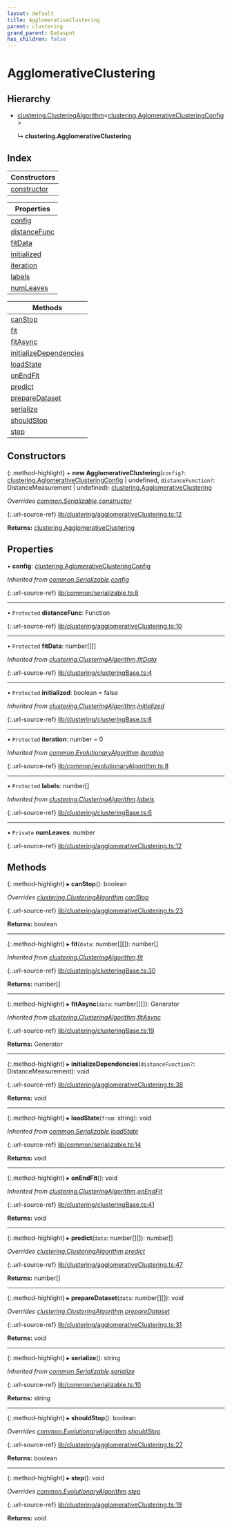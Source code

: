 ```yaml
---
layout: default
title: AgglomerativeClustering
parent: clustering
grand_parent: Dataspot
has_children: false
---
```


# AgglomerativeClustering

## Hierarchy

* [clustering.ClusteringAlgorithm](clustering_clusteringalgorithm)\<[clustering.AglomerativeClusteringConfig](clustering_aglomerativeclusteringconfig)>

  ↳ **clustering.AgglomerativeClustering**

## Index

| Constructors |
|-----------|
| [constructor](#constructor) |

| Properties |
|-----------|
| [config](#config) |
| [distanceFunc](#distancefunc) |
| [fitData](#fitdata) |
| [initialized](#initialized) |
| [iteration](#iteration) |
| [labels](#labels) |
| [numLeaves](#numleaves) |

| Methods |
|-----------|
| [canStop](#canstop) |
| [fit](#fit) |
| [fitAsync](#fitasync) |
| [initializeDependencies](#initializedependencies) |
| [loadState](#loadstate) |
| [onEndFit](#onendfit) |
| [predict](#predict) |
| [prepareDataset](#preparedataset) |
| [serialize](#serialize) |
| [shouldStop](#shouldstop) |
| [step](#step) |

## Constructors

{:.method-highlight}
\+ **new AgglomerativeClustering**(`config?`: [clustering.AglomerativeClusteringConfig](clustering_aglomerativeclusteringconfig) \| undefined, `distanceFunction?`: DistanceMeasurement \| undefined): [clustering.AgglomerativeClustering](clustering_agglomerativeclustering)

*Overrides [common.Serializable](common_serializable).[constructor](common_serializable#constructor)*

{:.url-source-ref}
[lib/clustering/agglomerativeClustering.ts:12](https://github.com/ascentcore/dataspot/blob/ab10b2a/lib/clustering/agglomerativeClustering.ts#L12)

**Returns:** [clustering.AgglomerativeClustering](clustering_agglomerativeclustering)

## Properties

•  **config**: [clustering.AglomerativeClusteringConfig](clustering_aglomerativeclusteringconfig)

*Inherited from [common.Serializable](common_serializable).[config](common_serializable#config)*

{:.url-source-ref}
[lib/common/serializable.ts:8](https://github.com/ascentcore/dataspot/blob/ab10b2a/lib/common/serializable.ts#L8)

___

• `Protected` **distanceFunc**: Function

{:.url-source-ref}
[lib/clustering/agglomerativeClustering.ts:10](https://github.com/ascentcore/dataspot/blob/ab10b2a/lib/clustering/agglomerativeClustering.ts#L10)

___

• `Protected` **fitData**: number[][]

*Inherited from [clustering.ClusteringAlgorithm](clustering_clusteringalgorithm).[fitData](clustering_clusteringalgorithm#fitdata)*

{:.url-source-ref}
[lib/clustering/clusteringBase.ts:4](https://github.com/ascentcore/dataspot/blob/ab10b2a/lib/clustering/clusteringBase.ts#L4)

___

• `Protected` **initialized**: boolean = false

*Inherited from [clustering.ClusteringAlgorithm](clustering_clusteringalgorithm).[initialized](clustering_clusteringalgorithm#initialized)*

{:.url-source-ref}
[lib/clustering/clusteringBase.ts:8](https://github.com/ascentcore/dataspot/blob/ab10b2a/lib/clustering/clusteringBase.ts#L8)

___

• `Protected` **iteration**: number = 0

*Inherited from [common.EvolutionaryAlgorithm](common_evolutionaryalgorithm).[iteration](common_evolutionaryalgorithm#iteration)*

{:.url-source-ref}
[lib/common/evolutionaryAlgorithm.ts:8](https://github.com/ascentcore/dataspot/blob/ab10b2a/lib/common/evolutionaryAlgorithm.ts#L8)

___

• `Protected` **labels**: number[]

*Inherited from [clustering.ClusteringAlgorithm](clustering_clusteringalgorithm).[labels](clustering_clusteringalgorithm#labels)*

{:.url-source-ref}
[lib/clustering/clusteringBase.ts:6](https://github.com/ascentcore/dataspot/blob/ab10b2a/lib/clustering/clusteringBase.ts#L6)

___

• `Private` **numLeaves**: number

{:.url-source-ref}
[lib/clustering/agglomerativeClustering.ts:12](https://github.com/ascentcore/dataspot/blob/ab10b2a/lib/clustering/agglomerativeClustering.ts#L12)

## Methods

{:.method-highlight}
▸ **canStop**(): boolean

*Overrides [clustering.ClusteringAlgorithm](clustering_clusteringalgorithm).[canStop](clustering_clusteringalgorithm#canstop)*

{:.url-source-ref}
[lib/clustering/agglomerativeClustering.ts:23](https://github.com/ascentcore/dataspot/blob/ab10b2a/lib/clustering/agglomerativeClustering.ts#L23)

**Returns:** boolean

___

{:.method-highlight}
▸ **fit**(`data`: number[][]): number[]

*Inherited from [clustering.ClusteringAlgorithm](clustering_clusteringalgorithm).[fit](clustering_clusteringalgorithm#fit)*

{:.url-source-ref}
[lib/clustering/clusteringBase.ts:30](https://github.com/ascentcore/dataspot/blob/ab10b2a/lib/clustering/clusteringBase.ts#L30)

**Returns:** number[]

___

{:.method-highlight}
▸ **fitAsync**(`data`: number[][]): Generator

*Inherited from [clustering.ClusteringAlgorithm](clustering_clusteringalgorithm).[fitAsync](clustering_clusteringalgorithm#fitasync)*

{:.url-source-ref}
[lib/clustering/clusteringBase.ts:19](https://github.com/ascentcore/dataspot/blob/ab10b2a/lib/clustering/clusteringBase.ts#L19)

**Returns:** Generator

___

{:.method-highlight}
▸ **initializeDependencies**(`distanceFunction?`: DistanceMeasurement): void

{:.url-source-ref}
[lib/clustering/agglomerativeClustering.ts:38](https://github.com/ascentcore/dataspot/blob/ab10b2a/lib/clustering/agglomerativeClustering.ts#L38)

**Returns:** void

___

{:.method-highlight}
▸ **loadState**(`from`: string): void

*Inherited from [common.Serializable](common_serializable).[loadState](common_serializable#loadstate)*

{:.url-source-ref}
[lib/common/serializable.ts:14](https://github.com/ascentcore/dataspot/blob/ab10b2a/lib/common/serializable.ts#L14)

**Returns:** void

___

{:.method-highlight}
▸ **onEndFit**(): void

*Inherited from [clustering.ClusteringAlgorithm](clustering_clusteringalgorithm).[onEndFit](clustering_clusteringalgorithm#onendfit)*

{:.url-source-ref}
[lib/clustering/clusteringBase.ts:41](https://github.com/ascentcore/dataspot/blob/ab10b2a/lib/clustering/clusteringBase.ts#L41)

**Returns:** void

___

{:.method-highlight}
▸ **predict**(`data`: number[][]): number[]

*Overrides [clustering.ClusteringAlgorithm](clustering_clusteringalgorithm).[predict](clustering_clusteringalgorithm#predict)*

{:.url-source-ref}
[lib/clustering/agglomerativeClustering.ts:47](https://github.com/ascentcore/dataspot/blob/ab10b2a/lib/clustering/agglomerativeClustering.ts#L47)

**Returns:** number[]

___

{:.method-highlight}
▸ **prepareDataset**(`data`: number[][]): void

*Overrides [clustering.ClusteringAlgorithm](clustering_clusteringalgorithm).[prepareDataset](clustering_clusteringalgorithm#preparedataset)*

{:.url-source-ref}
[lib/clustering/agglomerativeClustering.ts:31](https://github.com/ascentcore/dataspot/blob/ab10b2a/lib/clustering/agglomerativeClustering.ts#L31)

**Returns:** void

___

{:.method-highlight}
▸ **serialize**(): string

*Inherited from [common.Serializable](common_serializable).[serialize](common_serializable#serialize)*

{:.url-source-ref}
[lib/common/serializable.ts:10](https://github.com/ascentcore/dataspot/blob/ab10b2a/lib/common/serializable.ts#L10)

**Returns:** string

___

{:.method-highlight}
▸ **shouldStop**(): boolean

*Overrides [common.EvolutionaryAlgorithm](common_evolutionaryalgorithm).[shouldStop](common_evolutionaryalgorithm#shouldstop)*

{:.url-source-ref}
[lib/clustering/agglomerativeClustering.ts:27](https://github.com/ascentcore/dataspot/blob/ab10b2a/lib/clustering/agglomerativeClustering.ts#L27)

**Returns:** boolean

___

{:.method-highlight}
▸ **step**(): void

*Overrides [common.EvolutionaryAlgorithm](common_evolutionaryalgorithm).[step](common_evolutionaryalgorithm#step)*

{:.url-source-ref}
[lib/clustering/agglomerativeClustering.ts:19](https://github.com/ascentcore/dataspot/blob/ab10b2a/lib/clustering/agglomerativeClustering.ts#L19)

**Returns:** void
